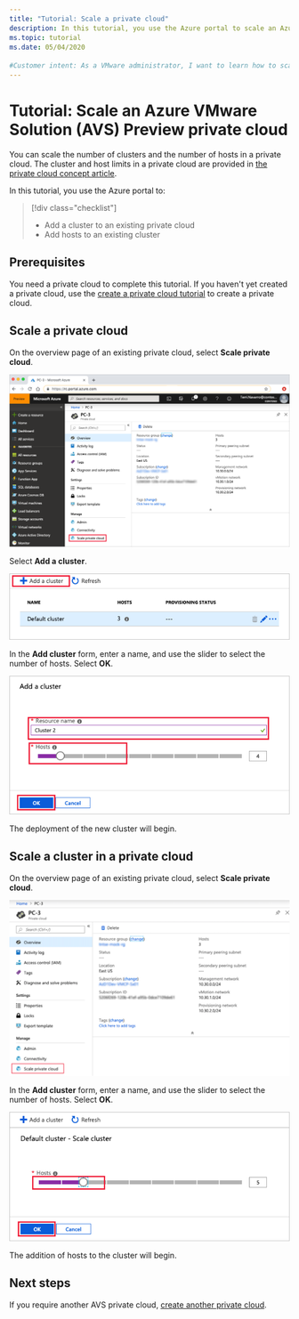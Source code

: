 ```yaml
---
title: "Tutorial: Scale a private cloud"
description: In this tutorial, you use the Azure portal to scale an Azure VMware Solution (AVS) Preview private cloud.
ms.topic: tutorial
ms.date: 05/04/2020

#Customer intent: As a VMware administrator, I want to learn how to scale an Azure VMware Solution (AVS) private cloud in the Azure portal.
---
```


# Tutorial: Scale an Azure VMware Solution (AVS) Preview private cloud

You can scale the number of clusters and the number of hosts in a private cloud. The cluster and host limits in a private cloud are provided in [the private cloud concept article](concepts-private-clouds-clusters.md).

In this tutorial, you use the Azure portal to:

> [!div class="checklist"]
> * Add a cluster to an existing private cloud
> * Add hosts to an existing cluster

## Prerequisites

You need a private cloud to complete this tutorial. If you haven't yet created a private cloud, use the [create a private cloud tutorial](tutorials-create-private-cloud.md) to create a private cloud.

## Scale a private cloud

On the overview page of an existing private cloud, select **Scale private cloud**.

![Select "Scale private cloud" in Overview](./media/scale-private-cloud/ss1-select-scale-private-cloud.png)

Select **Add a cluster**.

![Select "Add a cluster"](./media/scale-private-cloud/ss2-select-add-cluster.png)

In the **Add cluster** form, enter a name, and use the slider to select the number of hosts. Select **OK**.

![Configure a new private cloud cluster](./media/scale-private-cloud/ss3-configure-new-cluster.png)

The deployment of the new cluster will begin.

## Scale a cluster in a private cloud 

On the overview page of an existing private cloud, select **Scale private cloud**.

![Select "Scale private cloud" in Overview](./media/scale-private-cloud/ss4-select-scale-private-cloud-2.png)

In the **Add cluster** form, enter a name, and use the slider to select the number of hosts. Select **OK**.

![Configure a new private cloud cluster](./media/scale-private-cloud/ss5-scale-cluster.png)

The addition of hosts to the cluster will begin.

## Next steps

If you require another AVS private cloud, [create another private cloud](tutorials-create-private-cloud.md).

<!-- LINKS - external-->

<!-- LINKS - internal -->
